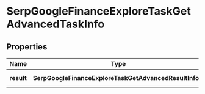 # SerpGoogleFinanceExploreTaskGetAdvancedTaskInfo

## Properties

| Name | Type | Description | Notes |
|------------ | ------------- | ------------- | -------------|
**result** | **SerpGoogleFinanceExploreTaskGetAdvancedResultInfo[]** | array of results |[optional]|